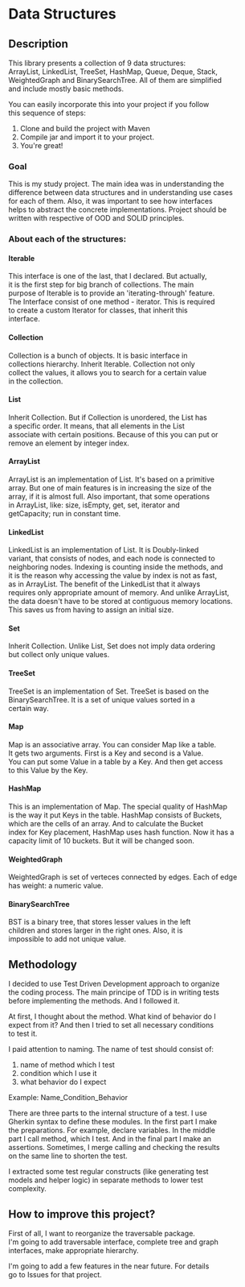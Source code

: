# Data Structures  

## Description  

This library presents a collection of 9 data structures:  
ArrayList, LinkedList, TreeSet, HashMap, Queue, Deque, Stack,  
WeightedGraph and BinarySearchTree. All of them are simplified  
and include mostly basic methods.  

You can easily incorporate this into your project if you follow  
this sequence of steps:  
1. Clone and build the project with Maven
2. Compile jar and import it to your project.
3. You're great!

### Goal  

This is my study project. The main idea was in understanding the  
difference between data structures and in understanding use cases  
for each of them. Also, it was important to see how interfaces  
helps to abstract the concrete implementations. Project should be  
written with respective of OOD and SOLID principles.

### About each of the structures:  

#### Iterable  

This interface is one of the last, that I declared. But actually,  
it is the first step for big branch of collections. The main  
purpose of Iterable is to provide an 'iterating-through' feature.  
The Interface consist of one method - iterator. This is required  
to create a custom Iterator for classes, that inherit this  
interface.

#### Collection  

Collection is a bunch of objects. It is basic interface in  
collections hierarchy. Inherit Iterable. Collection not only  
collect the values, it allows you to search for a certain value  
in the collection.

#### List  

Inherit Collection. But if Collection is unordered, the List has  
a specific order. It means, that all elements in the List  
associate with certain positions. Because of this you can put or  
remove an element by integer index.

#### ArrayList  

ArrayList is an implementation of List. It's based on a primitive  
array. But one of main features is in increasing the size of the  
array, if it is almost full. Also important, that some operations  
in ArrayList, like: size, isEmpty, get, set, iterator and  
getCapacity; run in constant time.

#### LinkedList  

LinkedList is an implementation of List. It is Doubly-linked  
variant, that consists of nodes, and each node is connected to  
neighboring nodes. Indexing is counting inside the methods, and  
it is the reason why accessing the value by index is not as fast,  
as in ArrayList. The benefit of the LinkedList that it always  
requires only appropriate amount of memory. And unlike ArrayList,  
the data doesn't have to be stored at contiguous memory locations.  
This saves us from having to assign an initial size.

#### Set  

Inherit Collection. Unlike List, Set does not imply data ordering  
but collect only unique values.

#### TreeSet

TreeSet is an implementation of Set. TreeSet is based on the   
BinarySearchTree. It is a set of unique values sorted in a  
certain way.

#### Map  

Map is an associative array. You can consider Map like a table.  
It gets two arguments. First is a Key and second is a Value.  
You can put some Value in a table by a Key. And then get access  
to this Value by the Key.

#### HashMap  

This is an implementation of Map. The special quality of HashMap  
is the way it put Keys in the table. HashMap consists of Buckets,  
which are the cells of an array. And to calculate the Bucket  
index for Key placement, HashMap uses hash function. Now it has a  
capacity limit of 10 buckets. But it will be changed soon.

#### WeightedGraph  

WeightedGraph is set of verteces connected by edges. Each of edge  
has weight: a numeric value.

#### BinarySearchTree  

BST is a binary tree, that stores lesser values in the left  
children and stores larger in the right ones. Also, it is  
impossible to add not unique value.

## Methodology  

I decided to use Test Driven Development approach to organize  
the coding process. The main principe of TDD is in writing tests  
before implementing the methods. And I followed it.  

At first, I thought about the method. What kind of behavior do I  
expect from it? And then I tried to set all necessary conditions  
to test it.  

I paid attention to naming. The name of test should consist of: 
1. name of method which I test
2. condition which I use it
3. what behavior do I expect  

Example: Name_Condition_Behavior

There are three parts to the internal structure of a test. I use  
Gherkin syntax to define these modules. In the first part I make  
the preparations. For example, declare variables. In the middle  
part I call method, which I test. And in the final part I make an  
assertions. Sometimes, I merge calling and checking the results  
on the same line to shorten the test.  

I extracted some test regular constructs (like generating test  
models and helper logic) in separate methods to lower test  
complexity.  

## How to improve this project?

First of all, I want to reorganize the traversable package.  
I'm going to add traversable interface, complete tree and graph  
interfaces, make appropriate hierarchy.  

I'm going to add a few features in the near future. For details  
go to Issues for that project.  
